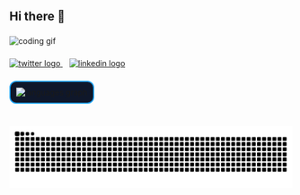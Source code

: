 <h2>Hi there 👋</h2>

###

<img src="https://media.giphy.com/media/qgQUggAC3Pfv687qPC/giphy.gif" height="200" alt="coding gif" />

###

<!-- Social Links (Dark unique style, spaced) -->
<a href="https://x.com/Khurd_Tejas" target="_blank">
  <img src="https://img.shields.io/badge/Twitter-0f172a?style=for-the-badge&logo=twitter&logoColor=1DA1F2" height="35" alt="twitter logo" />
</a>
&nbsp;&nbsp;
<a href="https://www.linkedin.com/in/tejas-s-khurd/" target="_blank">
  <img src="https://img.shields.io/badge/LinkedIn-0f172a?style=for-the-badge&logo=linkedin&logoColor=0A66C2" height="35" alt="linkedin logo" />
</a>

###

<!-- Languages Widget -->
<p>
  <img src="https://github-readme-stats.vercel.app/api/top-langs?username=Tejas-Khurd-dev&layout=compact&langs_count=6&theme=blue_navy&hide_border=true" 
       height="160" 
       style="background:#0f172a; border:2px solid #1DA1F2; border-radius:12px; padding:10px;" 
       alt="languages graph" />
</p>

###

<br clear="both">

<!-- Snake animation (centered only) -->
<div align="center">
  <img src="https://raw.githubusercontent.com/Tejas-Khurd-dev/Tejas-Khurd-dev/output/snake.svg" alt="Snake animation" />
</div>
